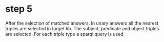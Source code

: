 

# step 5

After the selection of matched answers. In unary answers all the nearest triples are selected in target kb.
The subject, predicate and object triples are selected. For each triple type a sparql query is used.
